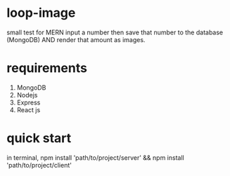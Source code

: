 # loop-image
small test for MERN
input a number then save that number to the database (MongoDB) AND render that amount as images.

# requirements
1. MongoDB
2. Nodejs
3. Express
4. React js

# quick start
in terminal, npm install 'path/to/project/server' && npm install 'path/to/project/client'
